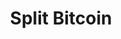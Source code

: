 ---
lang: de
layout: doc
redirect_from:
- /de/doc/split-bitcoin/
redirect_to: https://github.com/Qubes-Community/Contents/blob/master/docs/security/split-bitcoin.md
ref: 77
title: Split Bitcoin
---